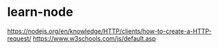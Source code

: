 # learn-node

https://nodejs.org/en/knowledge/HTTP/clients/how-to-create-a-HTTP-request/
https://www.w3schools.com/js/default.asp
